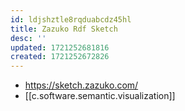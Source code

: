 ```yaml
---
id: ldjshztle8rqduabcdz45hl
title: Zazuko Rdf Sketch
desc: ''
updated: 1721252681816
created: 1721252672826
---
```


- https://sketch.zazuko.com/
- [[c.software.semantic.visualization]]